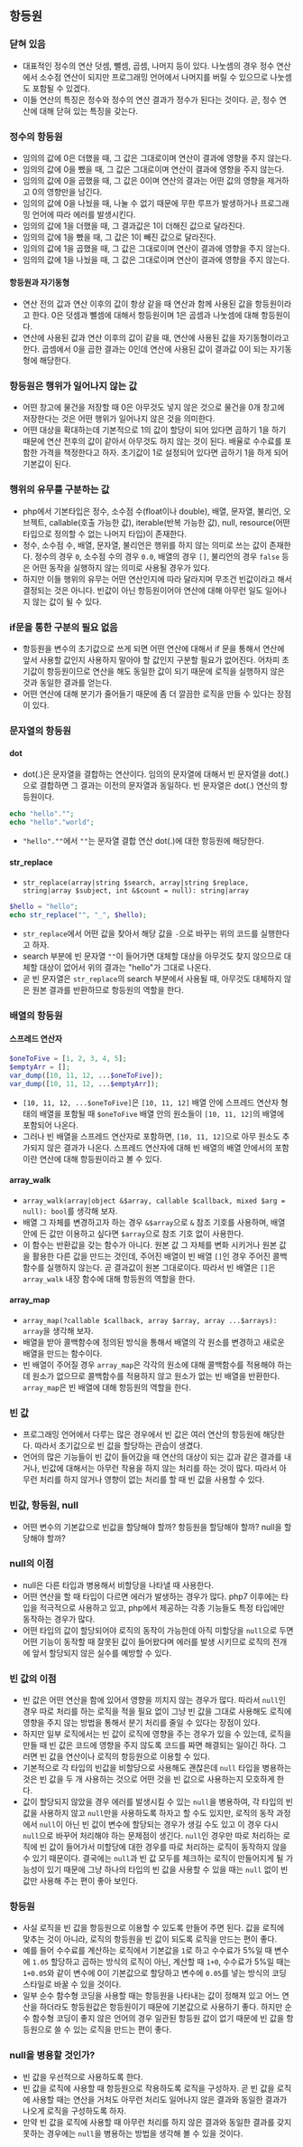 ## 항등원

### 닫혀 있음
- 대표적인 정수의 연산 덧셈, 뺄셈, 곱셈, 나머지 등이 있다. 나눗셈의 경우 정수 연산에서 소수점 연산이 되지만 프로그래밍 언어에서 나머지를 버릴 수 있으므로 나눗셈도 포함될 수 있겠다.
- 이들 연산의 특징은 정수와 정수의 연산 결과가 정수가 된다는 것이다. 곧, 정수 연산에 대해 닫혀 있는 특징을 갖는다.

### 정수의 항등원
- 임의의 값에 0은 더했을 때, 그 값은 그대로이며 연산이 결과에 영향을 주지 않는다.
- 임의의 값에 0을 뺐을 때, 그 값은 그대로이며 연산이 결과에 영향을 주지 않는다.
- 임의의 값에 0을 곱했을 때, 그 값은 0이며 연산의 결과는 어떤 값의 영향을 제거하고 0의 영향만을 남긴다.
- 임의의 값에 0을 나눴을 때, 나눌 수 없기 때문에 무한 루프가 발생하거나 프로그래밍 언어에 따라 에러를 발생시킨다.
- 임의의 값에 1을 더했을 때, 그 결과값은 1이 더해진 값으로 달라진다.
- 임의의 값에 1을 뺐을 때, 그 값은 1이 빼진 값으로 달라진다.
- 임의의 값에 1을 곱했을 때, 그 값은 그대로이며 연산이 결과에 영향을 주지 않는다.
- 임의의 값에 1을 나눴을 때, 그 값은 그대로이며 연산이 결과에 영향을 주지 않는다.

#### 항등원과 자기동형
- 연산 전의 값과 연산 이후의 값이 항상 같을 때 연산과 함께 사용된 값을 항등원이라고 한다. 0은 덧셈과 뺄셈에 대해서 항등원이며 1은 곱셈과 나눗셈에 대해 항등원이다.
- 연산에 사용된 값과 연산 이후의 값이 같을 때, 연산에 사용된 값을 자기동형이라고 한다. 곱셈에서 0을 곱한 결과는 0인데 연산에 사용된 값이 결과값 0이 되는 자기동형에 해당한다.

### 항등원은 행위가 일어나지 않는 값
- 어떤 창고에 물건을 저장할 때 0은 아무것도 넣지 않은 것으로 물건을 0개 창고에 저장한다는 것은 어떤 행위가 일어나지 않은 것을 의미한다.
- 어떤 대상을 확대하는데 기본적으로 1의 값이 할당이 되어 있다면 곱하기 1을 하기 때문에 연산 전후의 값이 같아서 아무것도 하지 않는 것이 된다. 배율로 수수료를 포함한 가격을 책정한다고 하자. 초기값이 1로 설정되어 있다면 곱하기 1을 하게 되어 기본값이 된다.

### 행위의 유무를 구분하는 값
- php에서 기본타입은 정수, 소수점 수(float이나 double), 배열, 문자열, 불리언, 오브젝트, callable(호출 가능한 값), iterable(반복 가능한 값), null, resource(어떤 타입으로 정의할 수 없는 나머지 타입)이 존재한다.
- 정수, 소수점 수, 배열, 문자열, 불리언은 행위를 하지 않는 의미로 쓰는 값이 존재한다. 정수의 경우 `0`, 소수점 수의 경우 `0.0`, 배열의 경우 `[]`, 불리언의 경우 `false` 등은 어떤 동작을 실행하지 않는 의미로 사용될 경우가 있다.
- 하지만 이들 행위의 유무는 어떤 연산인지에 따라 달라지며 무조건 빈값이라고 해서 결정되는 것은 아니다. 빈값이 아닌 항등원이어야 연산에 대해 아무런 일도 일어나지 않는 값이 될 수 있다.

### if문을 통한 구분의 필요 없음
- 항등원을 변수의 초기값으로 쓰게 되면 어떤 연산에 대해서 if 문을 통해서 연산에 앞서 사용할 값인지 사용하지 말아야 할 값인지 구분할 필요가 없어진다. 어차피 초기값이 항등원이므로 연산을 해도 동일한 값이 되기 때문에 로직을 실행하지 않은 것과 동일한 결과를 얻는다.
- 어떤 연산에 대해 분기가 줄어들기 때문에 좀 더 깔끔한 로직을 만들 수 있다는 장점이 있다.

### 문자열의 항등원

#### dot
- dot(.)은 문자열을 결합하는 연산이다. 임의의 문자열에 대해서 빈 문자열을 dot(.)으로 결합하면 그 결과는 이전의 문자열과 동일하다. 빈 문자열은 dot(.) 연산의 항등원이다.
```php
echo "hello"."";
echo "hello"."world";
```
- `"hello".""`에서 `""`는 문자열 결합 연산 dot(.)에 대한 항등원에 해당한다.

#### str_replace
- `str_replace(array|string $search, array|string $replace, string|array $subject, int &$count = null): string|array`
```php
$hello = "hello";
echo str_replace("", "_", $hello);
```
- `str_replace`에서 어떤 값을 찾아서 해당 값을 `-`으로 바꾸는 위의 코드를 실행한다고 하자.
- search 부분에 빈 문자열 `""`이 들어가면 대체할 대상을 아무것도 찾지 않으므로 대체할 대상이 없어서 위의 결과는 "hello"가 그대로 나온다.
- 곧 빈 문자열은 `str_replace`의 search 부분에서 사용될 때, 아무것도 대체하지 않은 원본 결과를 반환하므로 항등원의 역할을 한다. 

### 배열의 항등원
#### 스프레드 연산자
```php
$oneToFive = [1, 2, 3, 4, 5];
$emptyArr = [];
var_dump([10, 11, 12, ...$oneToFive]);
var_dump([10, 11, 12, ...$emptyArr]);
```
- `[10, 11, 12, ...$oneToFive]`은 `[10, 11, 12]` 배열 안에 스프레드 연산자 형태의 배열을 포함될 때 `$oneToFive` 배열 안의 원소들이 `[10, 11, 12]`의 배열에 포함되어 나온다.
- 그러나 빈 배열을 스프레드 연산자로 포함하면, `[10, 11, 12]`으로 아무 원소도 추가되지 않은 결과가 나온다. 스프레드 연산자에 대해 빈 배열의 배열 안에서의 포함이란 연산에 대해 항등원이라고 볼 수 있다.

#### array_walk
- `array_walk(array|object &$array, callable $callback, mixed $arg = null): bool`를 생각해 보자.
- 배열 그 자체를 변경하고자 하는 경우 `&$array`으로 `&` 참조 기호를 사용하며, 배열 안에 든 값만 이용하고 싶다면 `$array`으로 참조 기호 없이 사용한다.
- 이 함수는 반환값을 갖는 함수가 아니다. 원본 값 그 자체를 변화 시키거나 원본 값을 활용한 다른 값을 만드는 것인데, 주어진 배열이 빈 배열 `[]`인 경우 주어진 콜백함수를 실행하지 않는다. 곧 결과값이 원본 그대로이다. 따라서 빈 배열은 `[]`은 `array_walk` 내장 함수에 대해 항등원의 역할을 한다.

#### array_map
- `array_map(?callable $callback, array $array, array ...$arrays): array`을 생각해 보자.
- 배열을 받아 콜백함수에 정의된 방식을 통해서 배열의 각 원소를 변경하고 새로운 배열을 만드는 함수이다.
- 빈 배열이 주어질 경우 `array_map`은 각각의 원소에 대해 콜백함수를 적용해야 하는데 원소가 없으므로 콜백함수를 적용하지 않고 원소가 없는 빈 배열을 반환한다. `array_map`은 빈 배열에 대해 항등원의 역할을 한다.

### 빈 값
- 프로그래밍 언어에서 다루는 많은 경우에서 빈 값은 여러 연산의 항등원에 해당한다. 따라서 초기값으로 빈 값을 할당하는 관습이 생겼다.
- 언어의 많은 기능들이 빈 값이 들어갔을 때 연산의 대상이 되는 값과 같은 결과를 내거나, 빈값에 대해서는 아무런 작용을 하지 않는 처리를 하는 것이 많다. 따라서 아무런 처리를 하지 않거나 영향이 없는 처리를 할 때 빈 값을 사용할 수 있다.

### 빈값, 항등원, null
- 어떤 변수의 기본값으로 빈값을 할당해야 할까? 항등원을 할당해야 할까? null을 할당해야 할까?

### null의 이점
- null은 다른 타입과 병용해서 비할당을 나타낼 때 사용한다.
- 어떤 연산을 할 때 타입이 다르면 에러가 발생하는 경우가 많다. php7 이후에는 타입을 적극적으로 사용하고 있고, php에서 제공하는 각종 기능들도 특정 타입에만 동작하는 경우가 많다.
- 어떤 타입의 값이 할당되어야 로직의 동작이 가능한데 아직 미할당을 `null`으로 두면 어떤 기능이 동작할 때 잘못된 값이 들어왔다며 에러를 발생 시키므로 로직의 전개에 앞서 할당되지 않은 실수를 예방할 수 있다.

### 빈 값의 이점
- 빈 값은 어떤 연산을 함에 있어서 영향을 끼치지 않는 경우가 많다. 따라서 `null`인 경우 따로 처리를 하는 로직을 적을 필요 없이 그냥 빈 값을 그대로 사용해도 로직에 영향을 주지 않는 방법을 통해서 분기 처리를 줄일 수 있다는 장점이 있다.
- 하지만 일부 로직에서는 빈 값이 로직에 영향을 주는 경우가 있을 수 있는데, 로직을 만들 때 빈 값은 코드에 영향을 주지 않도록 코드를 짜면 해결되는 일이긴 하다. 그러면 빈 값을 연산이나 로직의 항등원으로 이용할 수 있다.
- 기본적으로 각 타입의 빈값을 비할당으로 사용해도 괜찮은데 `null` 타입을 병용하는 것은 빈 값을 두 개 사용하는 것으로 어떤 것을 빈 값으로 사용하는지 모호하게 한다.
- 값이 할당되지 않았을 경우 에러를 발생시킬 수 있는 `null`을 병용하여, 각 타입의 빈값을 사용하지 않고 `null`만을 사용하도록 하자고 할 수도 있지만, 로직의 동작 과정에서 `null`이 아닌 빈 값이 변수에 할당되는 경우가 생길 수도 있고 이 경우 다시 `null`으로 바꾸어 처리해야 하는 문제점이 생긴다. `null`인 경우만 따로 처리하는 로직에 빈 값이 들어가서 미할당에 대한 경우를 따로 처리하는 로직이 동작하지 않을 수 있기 때문이다. 결국에는 `null`과 빈 값 모두를 체크하는 로직이 만들어지게 될 가능성이 있기 때문에 그냥 하나의 타입의 빈 값을 사용할 수 있을 때는 `null` 없이 빈 값만 사용해 주는 편이 좋아 보인다.

### 항등원
- 사실 로직을 빈 값을 항등원으로 이용할 수 있도록 만들어 주면 된다. 값을 로직에 맞추는 것이 아니라, 로직의 항등원을 빈 값이 되도록 로직을 만드는 편이 좋다.
- 예를 들어 수수료를 계산하는 로직에서 기본값을 `1`로 하고 수수료가 5%일 때 변수에 `1.05` 할당하고 곱하는 방식의 로직이 아닌, 계산할 때 `1+0`, 수수료가 5%일 때는 `1+0.05`와 같이 변수에 0이 기본값으로 할당하고 변수에 `0.05`를 넣는 방식의 코딩 스타일로 바꿀 수 있을 것이다.
- 일부 순수 함수형 코딩을 사용할 때는 항등원을 나타내는 값이 정해져 있고 어느 연산을 하더라도 항등원값은 항등원이기 때문에 기본값으로 사용하기 좋다. 하지만 순수 함수형 코딩이 좋지 않은 언어의 경우 일관된 항등원 값이 없기 때문에 빈 값을 항등원으로 쓸 수 있는 로직을 만드는 편이 좋다.

### null을 병용할 것인가?
- 빈 값을 우선적으로 사용하도록 한다.
- 빈 값을 로직에 사용할 때 항등원으로 작용하도록 로직을 구성하자. 곧 빈 값을 로직에 사용할 때는 연산을 거처도 아무런 처리도 일어나지 않은 결과와 동일한 결과가 나오게 로직을 구성하도록 하자.
- 만약 빈 값을 로직에 사용할 때 아무런 처리를 하지 않은 결과와 동일한 결과를 갖지 못하는 경우에는 `null`을 병용하는 방법을 생각해 볼 수 있을 것이다.
